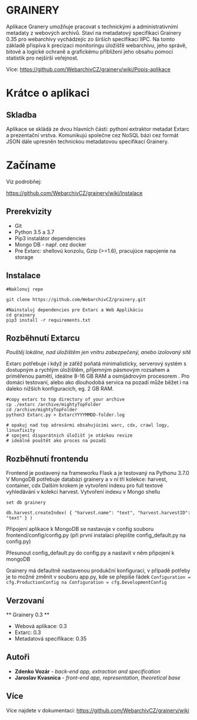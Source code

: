 # GRAINERY 

Aplikace Granery umožňuje pracovat s technickými a administrativními metadaty z webových archivů. Staví na metadatový specifikaci Grainery 0.35 pro webarchivy vychádzejíc zo širších specifikací IIPC. Na tomto základě přispíva k precizaci monitoringu úložišťě webarchivu, jeho správě, bitové a logické ochraně a grafickému přiblížení jeho obsahu pomocí statistik pro nejširší veřejnost. 

Více: https://github.com/WebarchivCZ/grainery/wiki/Popis-aplikace 

# Krátce o aplikaci

## Skladba
 
Aplikace se skládá ze dvou hlavních částí: pythoní extraktor metadat Extarc a prezentační vrstva. Komunikujú společne cez NoSQL bázi cez formát JSON dále upresněn technickou metadatovou specifikací Grainery.

# Začíname

Viz podrobňej:

https://github.com/WebarchivCZ/grainery/wiki/Instalace

## Prerekvizity

* Git
* Python 3.5 a 3.7 
* Pip3 instalátor dependencies
* Mongo DB - např. cez docker
* Pre Extarc: shellovú konzolu, Gzip (>=1.6), pracujúce napojenie na storage 

## Instalace

```
#Naklonuj repo

git clone https://github.com/WebarchivCZ/grainery.git

#Nainstaluj dependencies pre Extarc a Web Applikáciu
cd grainery
pip3 install -r requirements.txt

```

## Rozběhnutí Extarcu

*Pouštěj lokálne, nad úložištěm jen vnitru zabezpečený, anebo izolovaný sítě*

Extarc potřebuje i když je záťěž poňatá minimalisticky, serverový systém s dostupným a rychlým úložištěm, příjemným pásmovým rozsahem a priměřenou pamětí, ideálne 8-16 GB RAM a osmijádrovým procesorem . Pro domáci testovaní, alebo ako dlouhodobá servica na pozadí může běžet i na daleko nižších konfiguracích, eg. 2 GB RAM.

```
#copy extarc to top directory of your archive
cp ./extarc /archive/mightyTopFolder  
cd /archive/mightyTopFolder
python3 Extarc.py > ExtarcYYYYMMDD-folder.log

# opakuj nad top adresármi obsahujúcimi warc, cdx, crawl logy, linuxfixity
# spojení disparátnich úložišť je otázkou revize
# ideálně pouštět ako proces na pozadí
```

## Rozběhnutí frontendu
Frontend je postavený na frameworku Flask a je testovaný na Pythonu 3.7.0
V MongoDB potřebuje databázi grainery a v ní tři kolekce: harvest, container, cdx
Dalším krokem je vytvoření indexu pro full textové vyhledávání v kolekci harvest. Vytvoření indexu v Mongo shellu

```
set db grainery

db.harvest.createIndex( { "harvest.name": "text", "harvest.harvestID": "text" } )
```
Připojení aplikace k MongoDB se nastavuje v config souboru frontend/config/config.py (při první instalaci přepište config_default.py na config.py)

Přesunout config_default.py do config.py a nastavit v něm připojení k mongoDB

Grainery má defaultně nastavenou produkční konfiguraci, v případě potřeby je to možné změnit v souboru app.py, kde se přepíše řádek `Configuration = cfg.ProductionConfig na Configuration = cfg.DevelopmentConfig`


## Verzovaní

** Grainery 0.3 **

* Webová aplikace: 0.3
* Extarc: 0.3
* Metadatová specifikace: 0.35 

## Autoři

* **Zdenko Vozár** -  *back-end app, extraction and specification*
* **Jaroslav Kvasnica** - *front-end app, representation, theoretical base*

## Více

Více najdete v dokumentaci: https://github.com/WebarchivCZ/grainery/wiki
